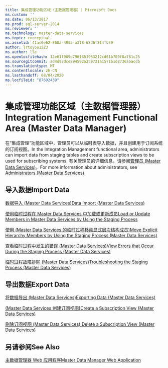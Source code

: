 ```yaml
---
title: 集成管理功能区域（主数据管理器）| Microsoft Docs
ms.custom: ''
ms.date: 06/13/2017
ms.prod: sql-server-2014
ms.reviewer: ''
ms.technology: master-data-services
ms.topic: conceptual
ms.assetid: 41ac0e62-860a-4905-a318-68d6f814fb59
author: lrtoyou1223
ms.author: lle
ms.openlocfilehash: 12e61f909d7961851983212cd61b709f8a781c25
ms.sourcegitcommit: ad4d92dce894592a259721a1571b1d8736abacdb
ms.translationtype: MT
ms.contentlocale: zh-CN
ms.lasthandoff: 08/04/2020
ms.locfileid: "87692439"
---
```

# <a name="integration-management-functional-area-master-data-manager"></a><span data-ttu-id="47b32-102">集成管理功能区域（主数据管理器）</span><span class="sxs-lookup"><span data-stu-id="47b32-102">Integration Management Functional Area (Master Data Manager)</span></span>
  <span data-ttu-id="47b32-103">在“集成管理”功能区域中，管理员可以从临时表导入数据，并且创建用于订阅系统的订阅视图。</span><span class="sxs-lookup"><span data-stu-id="47b32-103">In the Integration Management functional area, administrators can import data from staging tables and create subscription views to be used for subscribing systems.</span></span> <span data-ttu-id="47b32-104">有关管理员的详细信息，请参阅[管理员 (Master Data Services)](administrators-master-data-services.md)。</span><span class="sxs-lookup"><span data-stu-id="47b32-104">For more information about administrators, see [Administrators &#40;Master Data Services&#41;](administrators-master-data-services.md).</span></span>  
  
## <a name="import-data"></a><span data-ttu-id="47b32-105">导入数据</span><span class="sxs-lookup"><span data-stu-id="47b32-105">Import Data</span></span>  
 [<span data-ttu-id="47b32-106">数据导入 &#40;Master Data Services&#41;</span><span class="sxs-lookup"><span data-stu-id="47b32-106">Data Import &#40;Master Data Services&#41;</span></span>](overview-importing-data-from-tables-master-data-services.md)  
  
 [<span data-ttu-id="47b32-107">使用临时过程在 Master Data Services 中加载或更新成员</span><span class="sxs-lookup"><span data-stu-id="47b32-107">Load or Update Members in Master Data Services by Using the Staging Process</span></span>](add-update-and-delete-data-master-data-services.md)  
  
 [<span data-ttu-id="47b32-108">使用 &#40;Master Data Services 的临时过程移动显式层次结构成员&#41;</span><span class="sxs-lookup"><span data-stu-id="47b32-108">Move Explicit Hierarchy Members by Using the Staging Process &#40;Master Data Services&#41;</span></span>](add-update-and-delete-data-master-data-services.md)  
  
 [<span data-ttu-id="47b32-109">查看临时过程中发生的错误 &#40;Master Data Services&#41;</span><span class="sxs-lookup"><span data-stu-id="47b32-109">View Errors that Occur During the Staging Process &#40;Master Data Services&#41;</span></span>](view-errors-that-occur-during-staging-master-data-services.md)  
  
 [<span data-ttu-id="47b32-110">临时过程故障排除 (Master Data Services)</span><span class="sxs-lookup"><span data-stu-id="47b32-110">Troubleshooting the Staging Process (Master Data Services)</span></span>](https://social.technet.microsoft.com/wiki/contents/articles/troubleshooting-the-staging-process-master-data-services.aspx)  
  
## <a name="export-data"></a><span data-ttu-id="47b32-111">导出数据</span><span class="sxs-lookup"><span data-stu-id="47b32-111">Export Data</span></span>  
 [<span data-ttu-id="47b32-112">将数据导出 &#40;Master Data Services&#41;</span><span class="sxs-lookup"><span data-stu-id="47b32-112">Exporting Data &#40;Master Data Services&#41;</span></span>](overview-exporting-data-master-data-services.md)  
  
 [<span data-ttu-id="47b32-113">&#40;Master Data Services 创建订阅视图&#41;</span><span class="sxs-lookup"><span data-stu-id="47b32-113">Create a Subscription View &#40;Master Data Services&#41;</span></span>](create-a-subscription-view-to-export-data-master-data-services.md)  
  
 [<span data-ttu-id="47b32-114">删除订阅视图 &#40;Master Data Services&#41; </span><span class="sxs-lookup"><span data-stu-id="47b32-114">Delete a Subscription View &#40;Master Data Services&#41;</span></span>](../../2014/master-data-services/delete-a-subscription-view-master-data-services.md)  
  
## <a name="see-also"></a><span data-ttu-id="47b32-115">另请参阅</span><span class="sxs-lookup"><span data-stu-id="47b32-115">See Also</span></span>  
 [<span data-ttu-id="47b32-116">主数据管理器 Web 应用程序</span><span class="sxs-lookup"><span data-stu-id="47b32-116">Master Data Manager Web Application</span></span>](../../2014/master-data-services/master-data-manager-web-application.md)  
  
  
